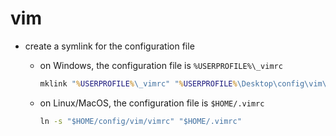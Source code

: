 # vim

- create a symlink for the configuration file

  - on Windows, the configuration file is `%USERPROFILE%\_vimrc`

    ```bat
    mklink "%USERPROFILE%\_vimrc" "%USERPROFILE%\Desktop\config\vim\vimrc"
    ```

  - on Linux/MacOS, the configuration file is `$HOME/.vimrc`
    ```bat
    ln -s "$HOME/config/vim/vimrc" "$HOME/.vimrc"
    ```
